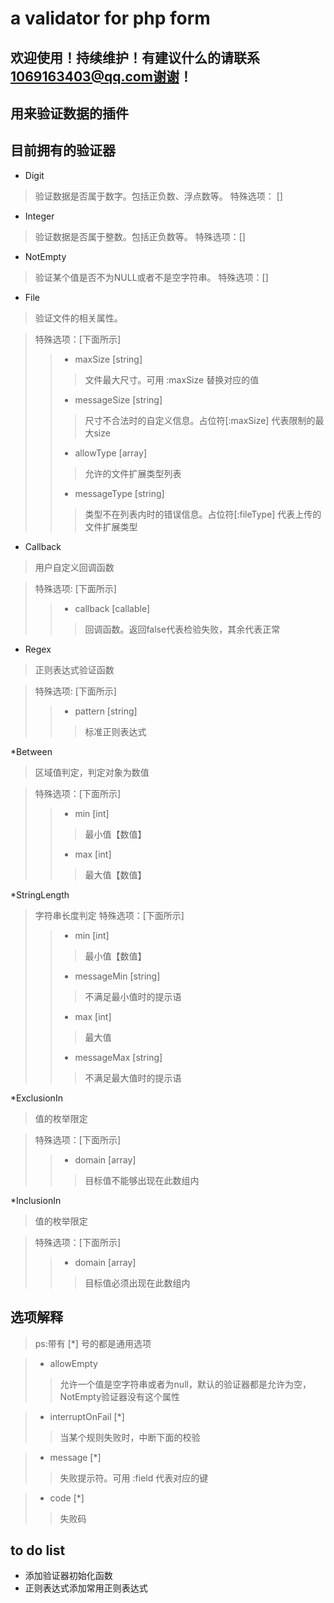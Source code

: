 # a validator for php form
## 欢迎使用！持续维护！有建议什么的请联系 1069163403@qq.com谢谢！
## 用来验证数据的插件
## 目前拥有的验证器
* Digit 
> 验证数据是否属于数字。包括正负数、浮点数等。
> 特殊选项： []
* Integer
> 验证数据是否属于整数。包括正负数等。
> 特殊选项：[]
* NotEmpty
> 验证某个值是否不为NULL或者不是空字符串。
> 特殊选项：[]

* File
> 验证文件的相关属性。

> 特殊选项：[下面所示]
>>    * maxSize [string]
>>> 文件最大尺寸。可用 :maxSize 替换对应的值    
>>    * messageSize [string]
>>> 尺寸不合法时的自定义信息。占位符[:maxSize] 代表限制的最大size    
>>    * allowType [array]
>>> 允许的文件扩展类型列表
>>    * messageType [string]
>>> 类型不在列表内时的错误信息。占位符[:fileType] 代表上传的文件扩展类型
    
* Callback
> 用户自定义回调函数

> 特殊选项: [下面所示]
>>    * callback [callable]
>>> 回调函数。返回false代表检验失败，其余代表正常

* Regex
> 正则表达式验证函数

> 特殊选项: [下面所示]    
>>    * pattern [string]
>>> 标准正则表达式

*Between
>区域值判定，判定对象为数值

> 特殊选项：[下面所示] 
>>    * min [int]
>>> 最小值【数值】
>>    * max [int]
>>> 最大值【数值】

*StringLength
>字符串长度判定
>特殊选项：[下面所示]
>>    * min [int]
>>> 最小值【数值】
>>    * messageMin [string]
>>> 不满足最小值时的提示语
>>    * max [int]
>>> 最大值
>>    * messageMax [string]
>>> 不满足最大值时的提示语

*ExclusionIn
>值的枚举限定

> 特殊选项：[下面所示]
>>    * domain [array]
>>> 目标值不能够出现在此数组内    

*InclusionIn
>值的枚举限定

> 特殊选项：[下面所示]
>>    * domain [array]
>>> 目标值必须出现在此数组内  

## 选项解释 
> ps:带有 [*] 号的都是通用选项

>   * allowEmpty
>> 允许一个值是空字符串或者为null，默认的验证器都是允许为空，NotEmpty验证器没有这个属性

>   * interruptOnFail [*]
>> 当某个规则失败时，中断下面的校验

>   * message [*]
>> 失败提示符。可用 :field 代表对应的键

>   * code [*]
>> 失败码

## to do list
* 添加验证器初始化函数
* 正则表达式添加常用正则表达式